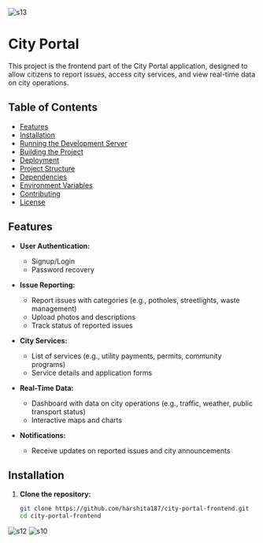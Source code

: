 ![s13](https://github.com/harshita187/city-portal-hackathon-frontend/assets/121415693/d8058f29-fe90-48fb-adb3-77c64e81b5dd)


# City Portal 

This project is the frontend part of the City Portal application, designed to allow citizens to report issues, access city services, and view real-time data on city operations.

## Table of Contents

- [Features](#features)
- [Installation](#installation)
- [Running the Development Server](#running-the-development-server)
- [Building the Project](#building-the-project)
- [Deployment](#deployment)
- [Project Structure](#project-structure)
- [Dependencies](#dependencies)
- [Environment Variables](#environment-variables)
- [Contributing](#contributing)
- [License](#license)

## Features

- **User Authentication:**
  - Signup/Login
  - Password recovery

- **Issue Reporting:**
  - Report issues with categories (e.g., potholes, streetlights, waste management)
  - Upload photos and descriptions
  - Track status of reported issues

- **City Services:**
  - List of services (e.g., utility payments, permits, community programs)
  - Service details and application forms

- **Real-Time Data:**
  - Dashboard with data on city operations (e.g., traffic, weather, public transport status)
  - Interactive maps and charts

- **Notifications:**
  - Receive updates on reported issues and city announcements

## Installation

1. **Clone the repository:**

   ```bash
   git clone https://github.com/harshita187/city-portal-frontend.git
   cd city-portal-frontend

![s12](https://github.com/harshita187/city-portal-hackathon-frontend/assets/121415693/a61a8996-d085-4fb9-a42f-e37e53da20e0)
![s10](https://github.com/harshita187/city-portal-hackathon-frontend/assets/121415693/2282db68-3fad-47e9-9a20-5a234d2f072b)
